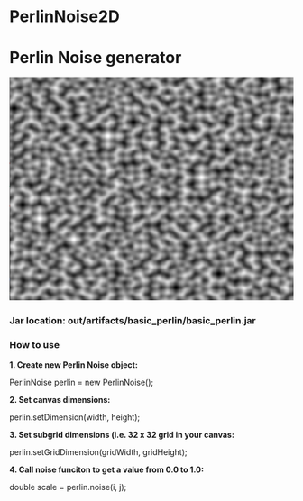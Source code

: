 # PerlinNoise2D
<h1>Perlin Noise generator</h1>
<img src="images/perlin.png">
<h3>Jar location: out/artifacts/basic_perlin/basic_perlin.jar</h3>
<h3>How to use</h3>
<b>
1. Create new Perlin Noise object:</b>
       <p>PerlinNoise perlin = new PerlinNoise();<br></p>
<b>
2. Set canvas dimensions:</b>
       <p>perlin.setDimension(width, height);<br></p>
<b>
3. Set subgrid dimensions (i.e. 32 x 32 grid in your canvas:</b>
       <p>perlin.setGridDimension(gridWidth, gridHeight);<br></p>
<b>
4. Call noise funciton to get a value from 0.0 to 1.0:</b>
       <p>double scale = perlin.noise(i, j);<br></p>
